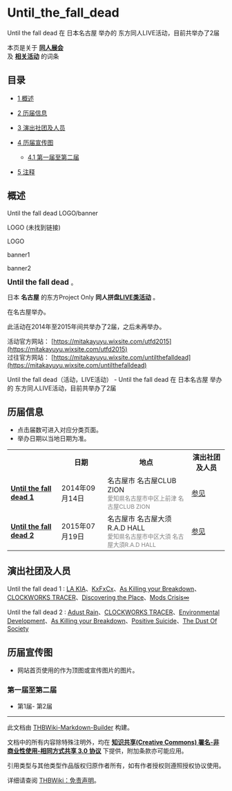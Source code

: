 # Until_the_fall_dead

<!-- source html: G:\repos\THBWiki-Markdown-Builder\THBWikiMarkdown\Temp\main\c\ca\ns0%3AUntil_the_fall_dead.html -->

Until the fall dead 在 日本名古屋 举办的  东方同人LIVE活动，目前共举办了2届

本页是关于 **[同人展会](./同人展会.md#展会类活动)**   
及 **[相关活动](./相关活动.md)** 的词条

## 目录

- [1 概述](#概述)
- [2 历届信息](#历届信息)
- [3 演出社团及人员](#演出社团及人员)
- [4 历届宣传图](#历届宣传图)

  - [4.1 第一届至第二届](#第一届至第二届)



- [5 注释](#注释)





## 概述



  
Until the fall dead LOGO/banner
  


LOGO (未找到链接)

LOGO


[](./文件-Until_the_fall_dead1banner.png.md)
banner1


[](./文件-Until_the_fall_dead_banner.jpg.md)
banner2




  
<big> **Until the fall dead** </big>。  
  
  
  
  
日本 **名古屋** 的东方Project Only **同人拼盘[LIVE类活动](./LIVE类活动.md#LIVE类活动)** 。  
  
在名古屋举办。  
  
  
此活动在2014年至2015年间共举办了2届，之后未再举办。  
  
  
  
  
活动官方网站： [https://mitakayuyu.wixsite.com/utfd2015](https://mitakayuyu.wixsite.com/utfd2015)   
过往官方网站： [https://mitakayuyu.wixsite.com/untilthefalldead](https://mitakayuyu.wixsite.com/untilthefalldead)   
  
Until the fall dead（活动，LIVE活动） - Until the fall dead 在 日本名古屋 举办的  东方同人LIVE活动，目前共举办了2届

## 历届信息
- 点击届数可进入对应分类页面。
- 举办日期以当地日期为准。


<table>
<tbody><tr><th> </th><th>日期</th><th>地点</th><th>演出社团及人员</th></tr>
<tr><td id="1"><b><a href="/展会作品列表?e=Until+the+fall+dead%231">Until the fall dead 1</a></b></td><td id="ev-1">2014年09月14日</td><td>名古屋市 名古屋CLUB ZION<br><small><span style="color:grey;">愛知県名古屋市中区上前津 名古屋CLUB ZION</span></small></td><td><a href="#第1届">参见</a></td></tr>
<tr><td id="2"><b><a href="/展会作品列表?e=Until+the+fall+dead%232">Until the fall dead 2</a></b></td><td id="ev-2">2015年07月19日</td><td>名古屋市 名古屋大须R.A.D HALL<br><small><span style="color:grey;">愛知県名古屋市中区大須 名古屋大須R.A.D HALL</span></small></td><td><a href="#第2届">参见</a></td></tr>
</tbody></table>



## 演出社团及人员
Until the fall dead 1
: [LA KIA](./LA_KIA.md)、[KxFxCx](./KxFxCx.md)、[As Killing your Breakdown](./As_Killing_your_Breakdown.md)、[CLOCKWORKS TRACER](./CLOCKWORKS_TRACER.md)、[Discovering the Place](./Discovering_the_Place.md)、[Mods Crisis∞](./Mods_Crisis_∞.md)

Until the fall dead 2
: [Adust Rain](./Adust_Rain.md)、[CLOCKWORKS TRACER](./CLOCKWORKS_TRACER.md)、[Environmental Development](./Environmental_Development.md)、[As Killing your Breakdown](./As_Killing_your_Breakdown.md)、[Positive Suicide](./positive_suicide.md)、[The Dust Of Society](./The_Dust_of_Society.md)


## 历届宣传图
- 网站首页使用的作为顶图或宣传图片的图片。


### 第一届至第二届
- [](./文件-Until_the_fall_dead插画.jpg.md)第1届- [](./文件-Until_the_fall_dead1插画.jpg.md)第2届


  
  

  

  
  






---

此文档由 [THBWiki-Markdown-Builder](https://github.com/Delsin-Yu/THBWiki-Markdown-Builder) 构建。

文档中的所有内容除特殊注明外，均在 [**知识共享(Creative Commons) 署名-非商业性使用-相同方式共享 3.0 协议**](https://creativecommons.org/licenses/by-sa/3.0/deed.zh-hans) 下提供，附加条款亦可能应用。

引用类型与其他类型作品版权归原作者所有，如有作者授权则遵照授权协议使用。

详细请查阅 [THBWiki：免责声明](https://thbwiki.cc/THBWiki:%E5%85%8D%E8%B4%A3%E5%A3%B0%E6%98%8E)。

